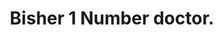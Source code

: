 ---
address: Dokkhin pakulla, kaliakair, gazipur
bio: bisher 1 No doctor
email: mukles.themefisher@gmail.com
image: ''
phone: '01641146789'
title: Bisher 1 Number doctor.
---